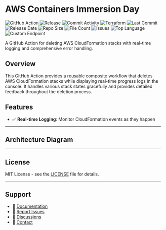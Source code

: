 # AWS Containers Immersion Day

![GitHub Action](https://img.shields.io/badge/GitHub-Action-blue?logo=github)&nbsp;![Release](https://github.com/subhamay-bhattacharyya/1005-container-tf/actions/workflows/release.yaml/badge.svg)&nbsp;![Commit Activity](https://img.shields.io/github/commit-activity/t/subhamay-bhattacharyya/1005-container-tf)&nbsp;![Terraform](https://img.shields.io/badge/AWS-Terraform-orange?logo=amazonaws)&nbsp;![Last Commit](https://img.shields.io/github/last-commit/subhamay-bhattacharyya/1005-container-tf)&nbsp;![Release Date](https://img.shields.io/github/release-date/subhamay-bhattacharyya/1005-container-tf)&nbsp;![Repo Size](https://img.shields.io/github/repo-size/subhamay-bhattacharyya/1005-container-tf)&nbsp;![File Count](https://img.shields.io/github/directory-file-count/subhamay-bhattacharyya/1005-container-tf)&nbsp;![Issues](https://img.shields.io/github/issues/subhamay-bhattacharyya/1005-container-tf)&nbsp;![Top Language](https://img.shields.io/github/languages/top/subhamay-bhattacharyya/1005-container-tf)&nbsp;![Custom Endpoint](https://img.shields.io/endpoint?url=https://gist.githubusercontent.com/bsubhamay/0a0deba7fc3d877dda648814f3ef133e/raw/1005-container-tf.json?)


A GitHub Action for deleting AWS CloudFormation stacks with real-time logging and comprehensive error handling.

## Overview

This GitHub Action provides a reusable composite workflow that deletes AWS CloudFormation stacks while displaying real-time progress logs in the console. It handles various stack states gracefully and provides detailed feedback throughout the deletion process.

## Features

- ✅ **Real-time Logging**: Monitor CloudFormation events as they happen

---

## Architecture Diagram


---

## License

MIT License - see the [LICENSE](LICENSE) file for details.

---

## Support

- 📖 [Documentation](https://github.com/subhamay-bhattacharyya/1005-container-tf/wiki)
- 🐛 [Report Issues](https://github.com/subhamay-bhattacharyya/1005-container-tf/issues)
- 💬 [Discussions](https://github.com/subhamay-bhattacharyya/1005-container-tf/discussions)
- 📧 [Contact](mailto:support@subhamay.aws@gmail.com)